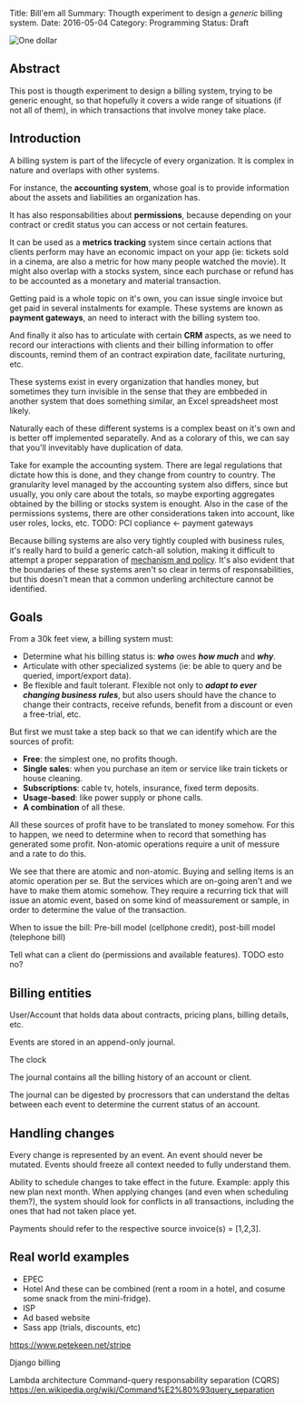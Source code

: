 Title: Bill'em all
Summary: Thougth experiment to design a *generic* billing system.
Date: 2016-05-04
Category: Programming
Status: Draft


![One dollar](/images/one-dollar.jpg "One dollar")


## Abstract

This post is thougth experiment to design a billing system, trying to be generic
enought, so that hopefully it covers a wide range of situations (if not all of
them), in which transactions that involve money take place.


## Introduction

A billing system is part of the lifecycle of every organization.
It is complex in nature and overlaps with other systems.

For instance, the **accounting system**, whose goal is to provide
information about the assets and liabilities an organization has.

It has also responsabilities about **permissions**, because depending on
your contract or credit status you can access or not certain features.

It can be used as a **metrics tracking** system since certain
actions that clients perform may have an economic impact on your
app (ie: tickets sold in a cinema, are also a metric for how many people
watched the movie). It might also overlap with a stocks system, since each
purchase or refund has to be accounted as a monetary and material transaction.

Getting paid is a whole topic on it's own, you can issue single invoice
but get paid in several instalments for example. These systems are known as
**payment gateways**, an need to interact with the billing system too.

And finally it also has to articulate with certain **CRM** aspects,
as we need to record our interactions with clients and their billing information
to offer discounts, remind them of an contract expiration date, facilitate
nurturing, etc.

These systems exist in every organization that handles money,
but sometimes they turn invisible in the sense that they are embbeded in
another system that does something similar, an Excel spreadsheet most likely.

Naturally each of these different systems is a complex beast on it's own and is
better off implemented separatelly. And as a colorary of this, we can say that
you'll invevitably have duplication of data.

Take for example the accounting system. There are legal regulations that
dictate how this is done, and they change from country to country.
The granularity level managed by the accounting system also differs, since but
usually, you only care about the totals, so maybe exporting aggregates obtained
by the billing or stocks system is enought.
Also in the case of the permissions systems, there are other considerations taken
into account, like user roles, locks, etc.
TODO: PCI copliance <- payment gateways

Because billing systems are also very tightly coupled with business rules,
it's really hard to build a generic catch-all solution, making it difficult to
attempt a proper sepparation of [mechanism and policy][0]. It's also evident
that the boundaries of these systems aren't so clear in terms of
responsabilities, but this doesn't mean that a common underling architecture
cannot be identified.


## Goals

From a 30k feet view, a billing system must:

* Determine what his billing status is: ***who*** owes ***how much*** and
  ***why***.
* Articulate with other specialized systems (ie: be able to query and be
  queried, import/export data).
* Be flexible and fault tolerant. Flexible not only to ***adapt to ever changing
  business rules***, but also users should have the chance to change their
  contracts, receive refunds, benefit from a discount or even a free-trial, etc.


But first we must take a step back so that we can identify which are the sources of profit:

* **Free**: the simplest one, no profits though.
* **Single sales**: when you purchase an item or service like train tickets or house
  cleaning.
* **Subscriptions**: cable tv, hotels, insurance, fixed term deposits.
* **Usage-based**: like power supply or phone calls.
* **A combination** of all these.


All these sources of profit have to be translated to money somehow.
For this to happen, we need to determine when to record that something has generated some profit.
Non-atomic operations require a unit of messure and a rate to do this.

We see that there are atomic and non-atomic.
Buying and selling items is an atomic operation per se.
But the services which are on-going aren't and we have to make
them atomic somehow. 
They require a recurring tick that will issue an atomic event,
based on some kind of meassurement or sample, in order to determine the value
of the transaction.

When to issue the bill:
Pre-bill model (cellphone credit), post-bill model (telephone bill)


Tell what can a client do (permissions and available features). TODO esto no?


## Billing entities

User/Account that holds data about contracts, pricing plans, billing details, etc.

Events are stored in an append-only journal.

The clock

The journal contains all the billing history of an account or client.

The journal can be digested by procressors that can understand
the deltas between each event to determine the current status
of an account.


## Handling changes

Every change is represented by an event. An event should never be mutated.
Events should freeze all context needed to fully understand them.

Ability to schedule changes to take effect in the future. Example:
apply this new plan next month.
When applying changes (and even when scheduling them?), the system
should look for conflicts in all transactions, including the ones
that had not taken place yet.

Payments should refer to the respective source invoice(s) = [1,2,3].


## Real world examples
- EPEC
- Hotel
And these can be combined (rent a room in a hotel, and cosume
some snack from the mini-fridge).
- ISP
- Ad based website
- Sass app (trials, discounts, etc)

https://www.petekeen.net/stripe

Django billing

Lambda architecture
Command-query responsability separation (CQRS)
https://en.wikipedia.org/wiki/Command%E2%80%93query_separation

[0]: http://www.machinalis.com/blog/separating-mechanism-from-policy/ "Separating mechanism from policy"
